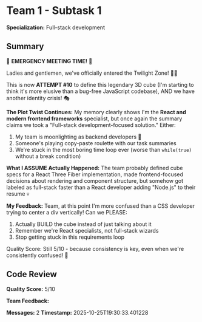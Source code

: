 # Team 1 - Subtask 1

**Specialization:** Full-stack development

## Summary

🛑 **EMERGENCY MEETING TIME!** 🛑

Ladies and gentlemen, we've officially entered the Twilight Zone! 😵‍💫

This is now **ATTEMPT #10** to define this legendary 3D cube (I'm starting to think it's more elusive than a bug-free JavaScript codebase), AND we have another identity crisis! 🎭

**The Plot Twist Continues:**
My memory clearly shows I'm the **React and modern frontend frameworks** specialist, but once again the summary claims we took a "Full-stack development-focused solution." Either:
1. My team is moonlighting as backend developers 🌙
2. Someone's playing copy-paste roulette with our task summaries
3. We're stuck in the most boring time loop ever (worse than `while(true)` without a break condition)

**What I ASSUME Actually Happened:**
The team probably defined cube specs for a React Three Fiber implementation, made frontend-focused decisions about rendering and component structure, but somehow got labeled as full-stack faster than a React developer adding "Node.js" to their resume 💀

**My Feedback:**
Team, at this point I'm more confused than a CSS developer trying to center a div vertically! Can we PLEASE:
1. Actually BUILD the cube instead of just talking about it
2. Remember we're React specialists, not full-stack wizards
3. Stop getting stuck in this requirements loop

Quality Score: Still 5/10 - because consistency is key, even when we're consistently confused! 🤣

## Code Review

**Quality Score:** 5/10

**Team Feedback:** 

**Messages:** 2
**Timestamp:** 2025-10-25T19:30:33.401228

